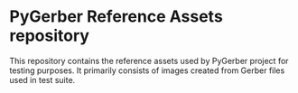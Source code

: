# PyGerber Reference Assets repository

This repository contains the reference assets used by PyGerber project for testing purposes.
It primarily consists of images created from Gerber files used in test suite.
